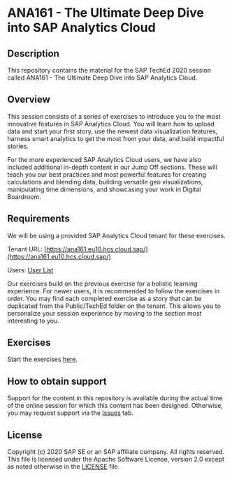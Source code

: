 # ANA161 - The Ultimate Deep Dive into SAP Analytics Cloud

## Description

This repository contains the material for the SAP TechEd 2020 session called ANA161 - The Ultimate Deep Dive into SAP Analytics Cloud.

## Overview

This session consists of a series of exercises to introduce you to the most innovative features in SAP Analytics Cloud. You will learn how to upload data and start your first story, use the newest data visualization features, harness smart analytics to get the most from your data, and build impactful stories.

For the more experienced SAP Analytics Cloud users, we have also included additional in-depth content in our Jump Off sections. These will teach you our best practices and most powerful features for creating calculations and blending data, building versatile geo visualizations, manipulating time dimensions, and showcasing your work in Digital Boardroom.

## Requirements

We will be using a provided SAP Analytics Cloud tenant for these exercises.

Tenant URL: [https://ana161.eu10.hcs.cloud.sap/](https://ana161.eu10.hcs.cloud.sap/)

Users: [User List](https://docs.google.com/spreadsheets/d/1P0J6pmLGLFT86OcXr49WC1sNa1YKEDEM02zglxa5TlE/edit?usp=sharing)

Our exercises build on the previous exercise for a holistic learning experience. For newer users, it is recommended to follow the exercises in order. You may find each completed exercise as a story that can be duplicated from the Public/TechEd folder on the tenant. This allows you to personalize your session experience by moving to the section most interesting to you.

## Exercises

Start the exercises [here](ANA%20161%2020.10%20SM.pdf).

## How to obtain support

Support for the content in this repository is available during the actual time of the online session for which this content has been designed. Otherwise, you may request support via the [Issues](../../issues) tab.

## License
Copyright (c) 2020 SAP SE or an SAP affiliate company. All rights reserved. This file is licensed under the Apache Software License, version 2.0 except as noted otherwise in the [LICENSE](LICENSES/Apache-2.0.txt) file.
